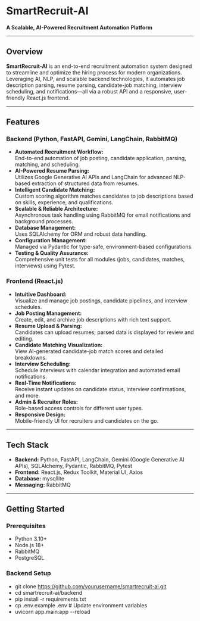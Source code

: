 # SmartRecruit-AI

**A Scalable, AI-Powered Recruitment Automation Platform**

---

## Overview

**SmartRecruit-AI** is an end-to-end recruitment automation system designed to streamline and optimize the hiring process for modern organizations. Leveraging AI, NLP, and scalable backend technologies, it automates job description parsing, resume parsing, candidate-job matching, interview scheduling, and notifications—all via a robust API and a responsive, user-friendly React.js frontend.

---

## Features

### Backend (Python, FastAPI, Gemini, LangChain, RabbitMQ)

- **Automated Recruitment Workflow:**  
  End-to-end automation of job posting, candidate application, parsing, matching, and scheduling.
- **AI-Powered Resume Parsing:**  
  Utilizes Google Generative AI APIs and LangChain for advanced NLP-based extraction of structured data from resumes.
- **Intelligent Candidate Matching:**  
  Custom scoring algorithm matches candidates to job descriptions based on skills, experience, and qualifications.
- **Scalable & Reliable Architecture:**  
  Asynchronous task handling using RabbitMQ for email notifications and background processes.
- **Database Management:**  
  Uses SQLAlchemy for ORM and robust data handling.
- **Configuration Management:**  
  Managed via Pydantic for type-safe, environment-based configurations.
- **Testing & Quality Assurance:**  
  Comprehensive unit tests for all modules (jobs, candidates, matches, interviews) using Pytest.

### Frontend (React.js)

- **Intuitive Dashboard:**  
  Visualize and manage job postings, candidate pipelines, and interview schedules.
- **Job Posting Management:**  
  Create, edit, and archive job descriptions with rich text support.
- **Resume Upload & Parsing:**  
  Candidates can upload resumes; parsed data is displayed for review and editing.
- **Candidate Matching Visualization:**  
  View AI-generated candidate-job match scores and detailed breakdowns.
- **Interview Scheduling:**  
  Schedule interviews with calendar integration and automated email notifications.
- **Real-Time Notifications:**  
  Receive instant updates on candidate status, interview confirmations, and more.
- **Admin & Recruiter Roles:**  
  Role-based access controls for different user types.
- **Responsive Design:**  
  Mobile-friendly UI for recruiters and candidates on the go.

---

## Tech Stack

- **Backend:** Python, FastAPI, LangChain, Gemini (Google Generative AI APIs), SQLAlchemy, Pydantic, RabbitMQ, Pytest
- **Frontend:** React.js, Redux Toolkit, Material UI, Axios
- **Database:** mysqllite
- **Messaging:** RabbitMQ

---

## Getting Started

### Prerequisites

- Python 3.10+
- Node.js 18+
- RabbitMQ
- PostgreSQL

### Backend Setup
- git clone https://github.com/yourusername/smartrecruit-ai.git
- cd smartrecruit-ai/backend
- pip install -r requirements.txt
- cp .env.example .env # Update environment variables
- uvicorn app.main:app --reload
